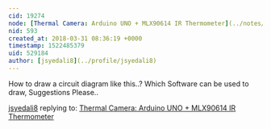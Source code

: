 ```yaml
---
cid: 19274
node: [Thermal Camera: Arduino UNO + MLX90614 IR Thermometer](../notes/ad/11-28-2011/thermal-camera-arduino-uno-mlx90614-ir-thermometer)
nid: 593
created_at: 2018-03-31 08:36:19 +0000
timestamp: 1522485379
uid: 529184
author: [jsyedali8](../profile/jsyedali8)
---
```


How to draw a circuit diagram like this..?
Which Software can be used to draw, Suggestions Please..




[jsyedali8](../profile/jsyedali8) replying to: [Thermal Camera: Arduino UNO + MLX90614 IR Thermometer](../notes/ad/11-28-2011/thermal-camera-arduino-uno-mlx90614-ir-thermometer)

